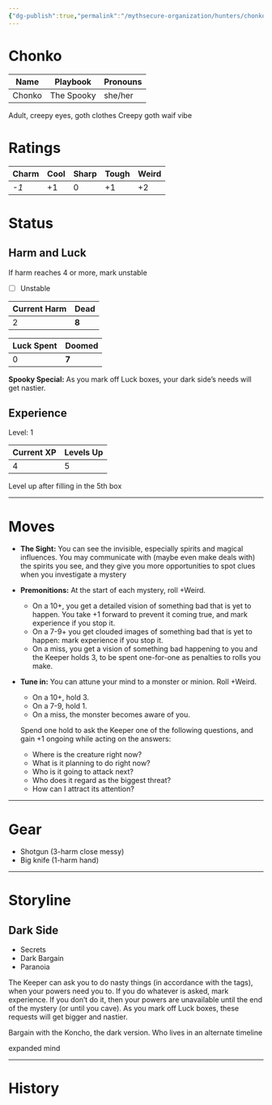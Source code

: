 ```yaml
---
{"dg-publish":true,"permalink":"/mythsecure-organization/hunters/chonko/","noteIcon":"","created":"2024-05-28T11:32:42.000-04:00","updated":"2025-01-07T22:41:31.920-05:00"}
---
```


# Chonko

| Name   | Playbook   | Pronouns |
| ------ | ---------- | -------- |
| Chonko | The Spooky | she/her  |

Adult, creepy eyes, goth clothes
Creepy goth waif vibe



# Ratings

| Charm | Cool | Sharp | Tough | Weird |
| ----- | ---- | ----- | ----- | ----- |
| _-1_  | +1   | 0     | +1    | +2    |

# Status
## Harm and Luck
If harm reaches 4 or more, mark unstable

- [ ] Unstable

| Current Harm | Dead  |
| ------------ | ----- |
| 2            | **8** |

| Luck Spent | Doomed |
| ---------- | ------ |
| 0          | **7**  |

**Spooky Special:** As you mark off Luck boxes, your dark side’s needs will get nastier.

## Experience

Level: 1

| Current XP | Levels Up |
| ---------- | --------- |
| 4          | 5         |

Level up after filling in the 5th box

---
# Moves

- **The Sight:** You can see the invisible, especially spirits and magical influences. You may communicate with (maybe even make deals with) the spirits you see, and they give you more opportunities to spot clues when you investigate a mystery

- **Premonitions:** At the start of each mystery, roll +Weird. 
	- On a 10+, you get a detailed vision of something bad that is yet to happen. You take +1 forward to prevent it coming true, and mark experience if you stop it. 
	- On a 7-9+ you get clouded images of something bad that is yet to happen: mark experience if you stop it.
	- On a miss, you get a vision of something bad happening to you and the Keeper holds 3, to be spent one-for-one as penalties to rolls you make.
	
- **Tune in:**  You can attune your mind to a monster or minion. Roll +Weird. 
	- On a 10+, hold 3. 
	- On a 7-9, hold 1. 
	- On a miss, the monster becomes aware of you.
	
	Spend one hold to ask the Keeper one of the following questions, and gain +1 ongoing while acting on the answers: 
	- Where is the creature right now?
	- What is it planning to do right now? 
	- Who is it going to attack next?
	- Who does it regard as the biggest threat? 
	- How can I attract its attention?



---
# Gear
- Shotgun (3-harm close messy)
- Big knife (1-harm hand)



--- 
# Storyline
## Dark Side
- Secrets
- Dark Bargain
- Paranoia

The Keeper can ask you to do nasty things (in accordance with the tags), when your powers need you to. If you do whatever is asked, mark experience. If you don’t do it, then your powers are unavailable until the end of the mystery (or until you cave). As you mark off Luck boxes, these requests will get bigger and nastier.

Bargain with the Koncho, the dark version. Who lives in an alternate timeline



expanded mind 


---

# History